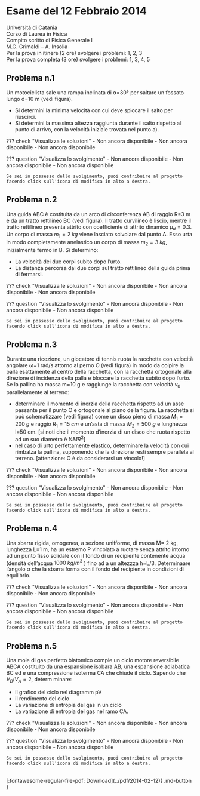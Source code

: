 # Esame del 12 Febbraio 2014

Università di Catania <br>
Corso di Laurea in Fisica <br>
Compito scritto di Fisica Generale I <br>
M.G. Grimaldi – A. Insolia <br>
Per la prova in itinere (2 ore) svolgere i problemi: 1, 2, 3 <br>
Per la prova completa (3 ore) svolgere i problemi: 1, 3, 4, 5 <br>

## Problema n.1
Un motociclista sale una rampa inclinata di α=30° per saltare un fossato lungo d=10 m (vedi figura). 

- Si determini la minima velocità con cui deve spiccare il salto per riuscirci. 
- Si determini la massima altezza raggiunta durante il salto rispetto al punto di arrivo, con la velocità iniziale trovata nel punto a).

??? check "Visualizza le soluzioni"
    - Non ancora disponibile
    - Non ancora disponibile
    - Non ancora disponibile

??? question "Visualizza lo svolgimento"
    - Non ancora disponibile
    - Non ancora disponibile
    - Non ancora disponibile
    
    Se sei in possesso dello svolgimento, puoi contribuire al progetto facendo click sull'icona di modifica in alto a destra.

## Problema n.2
Una guida ABC è costituita da un arco di circonferenza AB di raggio R=3 m e da un tratto rettilineo BC (vedi figura). Il tratto curvilineo è liscio, mentre il tratto rettilineo presenta attrito con coefficiente di attrito dinamico $μ_d=0.3$. Un corpo di massa $m_1=2 \; kg$ viene lasciato scivolare dal punto A. Esso urta in modo completamente anelastico un corpo di massa $m_2=3 \; kg$, inizialmente fermo in B. Si determino:

- La velocità dei due corpi subito dopo l’urto.
- La distanza percorsa dai due corpi sul tratto rettilineo della guida prima di fermarsi.

??? check "Visualizza le soluzioni"
    - Non ancora disponibile
    - Non ancora disponibile
    - Non ancora disponibile

??? question "Visualizza lo svolgimento"
    - Non ancora disponibile
    - Non ancora disponibile
    - Non ancora disponibile
    
    Se sei in possesso dello svolgimento, puoi contribuire al progetto facendo click sull'icona di modifica in alto a destra.

## Problema n.3
Durante una ricezione, un giocatore di tennis ruota la racchetta con velocità angolare ω=1 rad/s attorno al perno O (vedi figura) in modo da colpire la palla esattamente al centro della racchetta, con la racchetta ortogonale alla direzione di incidenza della palla e bloccare la racchetta subito dopo l’urto. Se la pallina ha massa m=10 g e raggiunge la racchetta con velocità $v_0$ parallelamente al terreno: 

- determinare il momento di inerzia della racchetta rispetto ad un asse passante per il punto O e ortogonale al piano della figura. La racchetta si può schematizzare (vedi figura) come un disco pieno di massa $M_1=200 \; g$ e raggio $R_1= 15 \; cm$ e un’asta di massa $M_2=500 \; g$ e lunghezza l=50 cm. [si noti che il momento d’inerzia di un disco che ruota rispetto ad un suo diametro è $¼ MR^2$] 
- nel caso di urto perfettamente elastico, determinare la velocità con cui rimbalza la pallina, supponendo che la direzione resti sempre parallela al terreno. [attenzione: O è da considerarsi un vincolo!]

??? check "Visualizza le soluzioni"
    - Non ancora disponibile
    - Non ancora disponibile
    - Non ancora disponibile

??? question "Visualizza lo svolgimento"
    - Non ancora disponibile
    - Non ancora disponibile
    - Non ancora disponibile
    
    Se sei in possesso dello svolgimento, puoi contribuire al progetto facendo click sull'icona di modifica in alto a destra.

## Problema n.4
Una sbarra rigida, omogenea, a sezione unifforme, di massa M= 2 kg, lunghezza L=1 m, ha un estremo P vincolato a ruotare senza attrito intorno ad un punto fisso solidale con il fondo di un recipiente contenente acqua (densità dell’acqua $1000 \; kg/m^3$ ) fino ad a un altezzza h=L/3. Determinaare l’angolo α che la sbarra forma con il fondo del recipiente in condizioni di equilibrio.

??? check "Visualizza le soluzioni"
    - Non ancora disponibile
    - Non ancora disponibile
    - Non ancora disponibile

??? question "Visualizza lo svolgimento"
    - Non ancora disponibile
    - Non ancora disponibile
    - Non ancora disponibile
    
    Se sei in possesso dello svolgimento, puoi contribuire al progetto facendo click sull'icona di modifica in alto a destra.

## Problema n.5
Una mole di gas perfetto biatomico compie un ciclo motore reversibile ABCA costituito da una espansione isobara AB, una espansione adiabatica BC ed e una compressione isoterma CA che chiude il ciclo. Sapendo che $V_B/V_A=2$, determ minare: 

- il grafico del ciclo nel diagramm pV 
- il rendimento del ciclo 
- La variazione di entropia del gas in un ciclo 
- La variazione di entropia del gas nel ramo CA.

??? check "Visualizza le soluzioni"
    - Non ancora disponibile
    - Non ancora disponibile
    - Non ancora disponibile

??? question "Visualizza lo svolgimento"
    - Non ancora disponibile
    - Non ancora disponibile
    - Non ancora disponibile
    
    Se sei in possesso dello svolgimento, puoi contribuire al progetto facendo click sull'icona di modifica in alto a destra.



<br>
[:fontawesome-regular-file-pdf: Download](../pdf/2014-02-12){ .md-button }
